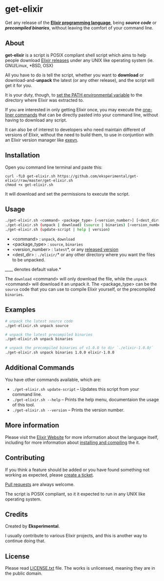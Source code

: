 # get-elixir

Get any release of the **[Elixir programming language](http://elixir-lang.org)**, being **_source code_** or **_precompiled binaries_**, without leaving the comfort of your command line.

## About

**get-elixir** is a script is POSIX compliant shell script which aims to help people download [Elixir releases](https://github.com/elixir-lang/elixir/releases) under any UNIX like operating system (ie. GNU/Linux, *BSD, OSX)

All you have to do is tell the script, whether you want to **download** or download-and-**unpack** the latest (or any other release), and the script will get it for you.

It is your duty, though, to [set the PATH environmental variable](http://elixir-lang.org/install.html#setting-path-environment-variable) to the directory where Elixir was extracted to.

If you are interested in only getting Elixir once, you may execute the [one-liner commands](one-liner.md) that can be directly pasted into your command line, without having to download any script.

It can also be of interest to developers who need maintain different of versions of Elixir, without the need to build them, to use in conjuntion with an Elixir version manager like [exevn](https://github.com/mururu/exenv).  

## Installation

Open you command line terminal and paste this:

    curl -fLO get-elixir.sh https://github.com/eksperimental/get-elixir/raw/master/get-elixir.sh
    chmod +x get-elixir.sh

It will download and set the permissions to execute the script.

## Usage

```sh
./get-elixir.sh <command> <package_type> [<version_number>] [<dest_dir>]
./get-elixir.sh (unpack | download) (source | binaries) [<version_number>] [<dest_dir>]
./get-elixir.sh (update-script | help | version)
```

* \<command\>        : `unpack`, `download`
* \<package_type\>   : `source`, `binaries`
* \<version_number\> : `latest`*, or any [released version](https://github.com/elixir-lang/elixir/releases)
* \<dest_dir\>       : `./elixir/`* or any other directory where you want the files to be unpacked.

*__*__ denotes default value.*

The `download` \<command\> will only download the file, while the `unpack` \<command\> will download it an unpack it.
The \<package_type\> can be the `source` code that you can use to compile Elixir yourself, or the precompiled `binaries`.

## Examples

```sh
# unpack the latest source code
./get-elixir.sh unpack source

# unpack the latest precompiled binaries
./get-elixir.sh unpack binaries

# unpack the precompiled binaries of v1.0.0 to dir `./elixir-1.0.0/`
./get-elixir.sh unpack binaries 1.0.0 elixir-1.0.0
```

## Additional Commands

You have other commands available, which are:

* `./get-elixir.sh update-script` – Updates this script from your command line.
* `./get-elixir.sh --help`        – Prints the help menu, documentaion the usage of this tool.
* `./get-elixir.sh --version`     – Prints the version number.

## More information

Please visit the [Elixir Website](http://elixir-lang.org/) for more information about the language itself, including for more information about [installing and compiling](elixir-lang.org/install.html) the it.

## Contributing

If you think a feature should be added or you have found something not working as expected, please [create a ticket](https://github.com/eksperimental/get-elixir/issues/new).

[Pull requests](https://github.com/eksperimental/get-elixir/pulls) are always welcome.

The script is POSIX compliant, so it it expected to run in any UNIX like operating system.

## Credits

Created by **Eksperimental**.

I usually contribute to various Elixir projects, and this is another way to continue doing that.

## License

Please read [LICENSE.txt](LICENSE.txt) file.
The works is unlicensed, meaning they are in the public domain.

